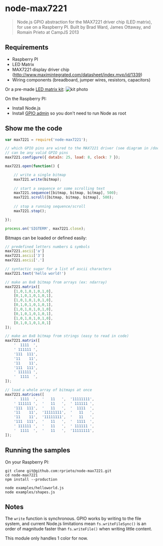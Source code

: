 # node-max7221

> Node.js GPIO abstraction for the MAX7221 driver chip (LED matrix),  for use on a Raspberry PI.
> Built by Brad Ward, James Ottaway, and Romain Prieto at CampJS 2013

## Requirements

* Raspberry PI
* LED Matrix
* MAX7221 display driver chip (http://www.maximintegrated.com/datasheet/index.mvp/id/1339)
* Wiring components (breadboard, jumper wires, resistors, capacitors)

Or a pre-made [LED matrix kit](http://littlebirdelectronics.com/products/led-matrix-kit):
![kit photo](https://raw.github.com/rprieto/node-max7221/master/docs/led-matrix-kit.jpg)

On the Raspberry PI:

- Install Node.js
- Install [GPIO admin](https://github.com/quick2wire/quick2wire-gpio-admin) so you don't need to run Node as root

## Show me the code

```js
var max7221 = require('node-max7221');

// which GPIO pins are wired to the MAX7221 driver (see diagram in /docs folder)
// can be any valid GPIO pins
max7221.configure({ dataIn: 25, load: 8, clock: 7 });

max7221.open(function() {

    // write a single bitmap
    max7221.write(bitmap);
    
    // start a sequence or some scrolling text
    max7221.sequence([bitmap, bitmap, bitmap], 500);
    max7221.scroll([bitmap, bitmap, bitmap], 500);
    
    // stop a running sequence/scroll
    max7221.stop();

});

process.on('SIGTERM', max7221.close);
```

Bitmaps can be loaded or defined easily:

```js
// predefined letters numbers & symbols
max7221.ascii['a']
max7221.ascii['3']
max7221.ascii['.']

// syntactic sugar for a list of ascii characters
max7221.text('hello world!')

// make an 8x8 bitmap from arrays (ex: ndarray)
max7221.matrix([
    [1,0,1,0,1,0,1,0],
    [0,1,0,1,0,1,0,1],
    [1,0,1,0,1,0,1,0],
    [0,1,0,1,0,1,0,1],
    [1,0,1,0,1,0,1,0],
    [0,1,0,1,0,1,0,1],
    [1,0,1,0,1,0,1,0],
    [0,1,0,1,0,1,0,1]
]);

// make an 8x8 bitmap from strings (easy to read in code)
max7221.matrix([
    '  1111  ',
    ' 111111 ',
    '111  111',
    '11    11',
    '11    11',
    '111  111',
    ' 111111 ',
    '  1111  ',
]);

// load a whole array of bitmaps at once
max7221.matrices([
    '  1111  ',  '   11   ',  '11111111',
    ' 111111 ',  '   11   ',  ' 111111 ',
    '111  111',  '   11   ',  '  1111  ',
    '11    11',  '11111111',  '   11   ',
    '11    11',  '11111111',  '   11   ',
    '111  111',  '   11   ',  '  1111  ',
    ' 111111 ',  '   11   ',  ' 111111 ',
    '  1111  ',  '   11   ',  '11111111',
]);
```

## Running the samples

On your Raspberry PI:

```
git clone git@github.com:rprieto/node-max7221.git
cd node-max7221
npm install --production

node examples/helloworld.js
node examples/shapes.js
```

## Notes

The `write` function is synchronous. GPIO works by writing to the file system, and current Node.js limitations mean `fs.writeFileSync()` is an order of magnitude faster than `fs.writeFile()` when writing little content.

This module only handles 1 color for now.
